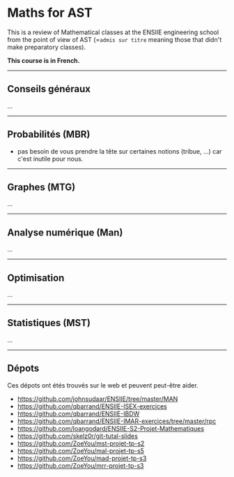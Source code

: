 # Maths for AST

This is a review of Mathematical classes at the ENSIIE
engineering school from the point of view of AST 
(=`admis sur titre` meaning those that didn't make preparatory
classes).

**This course is in French.**

<hr class="sr">

## Conseils généraux

...

<hr class="sr">

## Probabilités (MBR)

* pas besoin de vous prendre la tête sur
  certaines notions (tribue, ...) car c'est inutile
  pour nous.

<hr class="sl">

## Graphes (MTG)

...

<hr class="sr">

## Analyse numérique (Man)

...

<hr class="sl">

## Optimisation

...

<hr class="sr">

## Statistiques (MST)

...

<hr class="sl">

## Dépots

Ces dépots ont étés trouvés sur le web et peuvent
peut-être aider.

* <https://github.com/johnsudaar/ENSIIE/tree/master/MAN>
* <https://github.com/qbarrand/ENSIIE-ISEX-exercices>
* <https://github.com/qbarrand/ENSIIE-IBDW>
* <https://github.com/qbarrand/ENSIIE-IMAR-exercices/tree/master/rpc>
* <https://github.com/loangodard/ENSIIE-S2-Projet-Mathematiques>
* <https://github.com/skelz0r/git-tutal-slides>
* <https://github.com/ZoeYou/mst-projet-tp-s2>
* <https://github.com/ZoeYou/mal-projet-tp-s5>
* <https://github.com/ZoeYou/mad-projet-tp-s3>
* <https://github.com/ZoeYou/mrr-projet-tp-s3>